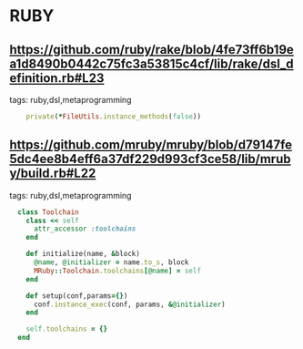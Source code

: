 # RUBY

## https://github.com/ruby/rake/blob/4fe73ff6b19ea1d8490b0442c75fc3a53815c4cf/lib/rake/dsl_definition.rb#L23

tags: ruby,dsl,metaprogramming

~~~ruby
    private(*FileUtils.instance_methods(false))
~~~

## https://github.com/mruby/mruby/blob/d79147fe5dc4ee8b4eff6a37df229d993cf3ce58/lib/mruby/build.rb#L22

tags: ruby,dsl,metaprogramming

~~~ruby
  class Toolchain
    class << self
      attr_accessor :toolchains
    end

    def initialize(name, &block)
      @name, @initializer = name.to_s, block
      MRuby::Toolchain.toolchains[@name] = self
    end

    def setup(conf,params={})
      conf.instance_exec(conf, params, &@initializer)
    end

    self.toolchains = {}
  end
~~~
